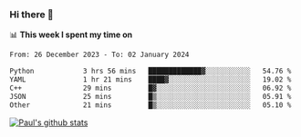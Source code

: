 ### Hi there 👋

📊 **This week I spent my time on**
<!--START_SECTION:waka-->

```txt
From: 26 December 2023 - To: 02 January 2024

Python            3 hrs 56 mins   █████████████▓░░░░░░░░░░░   54.76 %
YAML              1 hr 21 mins    ████▓░░░░░░░░░░░░░░░░░░░░   19.02 %
C++               29 mins         █▓░░░░░░░░░░░░░░░░░░░░░░░   06.92 %
JSON              25 mins         █▒░░░░░░░░░░░░░░░░░░░░░░░   05.91 %
Other             21 mins         █▒░░░░░░░░░░░░░░░░░░░░░░░   05.10 %
```

<!--END_SECTION:waka-->


[![Paul's github stats](https://github-readme-stats.vercel.app/api?username=mickeyouyou&theme=dracula&show_icons=true)](https://github.com/anuraghazra/github-readme-stats)
